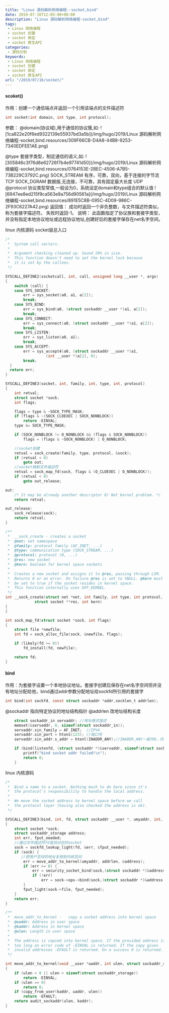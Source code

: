 ```yaml
---
title: "Linux 源码解析网络编程--socket,bind"
date: 2019-07-16T12:05:08+08:00
description: "Linux 源码解析网络编程-socket,bind"
tags:
 - Linux 网络编程
 - socket 创建
 - socket 绑定
 - socket 原生API
categories:
 - 源码分析
keywords:
 - Linux 网络编程
 - socket 创建
 - socket 绑定
 - socket 原生API
url: "/2019/07/16/socket/"
---
```


#### scoket()
作用：创建一个通信端点并返回一个引用该端点的文件描述符
```c
int socket(int domain, int type, int protocol);
```
参数：
@domain(协议域),用于通信的协议簇,如:
![1ca822e20f6ed9322139e55937bd3a5b](/img/hugo/2019/Linux 源码解析网络编程-socket,bind.resources/309F66CB-D4A8-44B8-9253-7340EDFEE1AE.png)

@type 套接字类型，制定通信的语义,如:
![305846c3f76d8e62726f7b4e97741d50](/img/hugo/2019/Linux 源码解析网络编程-socket,bind.resources/0764153E-2BEC-4506-A7B5-73B229C3792C.png)
SOCK_STREAM 有序，可靠，双向，基于连接的字节流   TCP
SOCK_DGRAM 数据报,无连接，不可靠，具有固定最大长度  UDP
@protocol 协议类型常值,一般设为0，系统设定domain和type组合的默认值
![6947ee8ed215f9ca563e9a756d90561a](/img/hugo/2019/Linux 源码解析网络编程-socket,bind.resources/891E5C8B-095C-4D09-986C-2F93C6227A42.png)
返回值：
成功时返回一个非负整数，与文件描述符类似，称为套接字描述符。
失败时返回-1。
说明：
此函数指定了协议族和套接字类型，并没有指定本地协议地址或远程协议地址,创建好后的套接字保存在net名字空间。


linux 内核源码
socket层总入口
```c
/*
 *	System call vectors.
 *
 *	Argument checking cleaned up. Saved 20% in size.
 *  This function doesn't need to set the kernel lock because
 *  it is set by the callees.
 */

SYSCALL_DEFINE2(socketcall, int, call, unsigned long __user *, args)
{
	switch (call) {
	case SYS_SOCKET:
		err = sys_socket(a0, a1, a[2]);
		break;
	case SYS_BIND:
		err = sys_bind(a0, (struct sockaddr __user *)a1, a[2]);
		break;
	case SYS_CONNECT:
		err = sys_connect(a0, (struct sockaddr __user *)a1, a[2]);
		break;
	case SYS_LISTEN:
		err = sys_listen(a0, a1);
		break;
	case SYS_ACCEPT:
		err = sys_accept4(a0, (struct sockaddr __user *)a1,
				  (int __user *)a[2], 0);
		break;
  }
  return err;
}
```
```c
SYSCALL_DEFINE3(socket, int, family, int, type, int, protocol)
{
	int retval;
	struct socket *sock;
	int flags;

	flags = type & ~SOCK_TYPE_MASK;
	if (flags & ~(SOCK_CLOEXEC | SOCK_NONBLOCK))
		return -EINVAL;
	type &= SOCK_TYPE_MASK;

	if (SOCK_NONBLOCK != O_NONBLOCK && (flags & SOCK_NONBLOCK))
		flags = (flags & ~SOCK_NONBLOCK) | O_NONBLOCK;

    //socket创建
	retval = sock_create(family, type, protocol, &sock);
	if (retval < 0)
		goto out;
    //socket映射文件描述符
	retval = sock_map_fd(sock, flags & (O_CLOEXEC | O_NONBLOCK));
	if (retval < 0)
		goto out_release;

out:
	/* It may be already another descriptor 8) Not kernel problem. */
	return retval;

out_release:
	sock_release(sock);
	return retval;
}

/**
 *	__sock_create - creates a socket
 *	@net: net namespace   
 *	@family: protocol family (AF_INET, ...)
 *	@type: communication type (SOCK_STREAM, ...)
 *	@protocol: protocol (0, ...)
 *	@res: new socket
 *	@kern: boolean for kernel space sockets
 *
 *	Creates a new socket and assigns it to @res, passing through LSM.
 *	Returns 0 or an error. On failure @res is set to %NULL. @kern must
 *	be set to true if the socket resides in kernel space.
 *	This function internally uses GFP_KERNEL.
 */
int __sock_create(struct net *net, int family, int type, int protocol,
			 struct socket **res, int kern)
{
}

int sock_map_fd(struct socket *sock, int flags)
{
	struct file *newfile;
	int fd = sock_alloc_file(sock, &newfile, flags);

	if (likely(fd >= 0))
		fd_install(fd, newfile);

	return fd;
}

```
#### bind
作用：为套接字设置一个本地协议地址。套接字创建后保存在net名字空间但并没有地址分配给他，bind通过addr参数分配地址给sockfd所引用的套接字
```c
int bind(int sockfd, const struct sockaddr *addr,socklen_t addrlen); 
```
@sockaddr 指向特定协议的地址结构指针
@addrlen 改地址结构长度
```c
    struct sockaddr_in servaddr; //地址格式描述
    memset(&servaddr, 0, sizeof(struct sockaddr_in));
    servaddr.sin_family = AF_INET;  //IPV4
    servaddr.sin_port = htons(123); //端口号
    servaddr.sin_addr.s_addr = htonl(INADDR_ANY);//INADDR_ANY一般为0，内核选择IP地址

    if (bind(listenfd, (struct sockaddr *)&servaddr, sizeof(struct sockaddr_in)) == -1) {
        printf("bind socket addr failed!\n");
        return 0;
    }
```
linux 内核源码
```c
/*
 *	Bind a name to a socket. Nothing much to do here since it's
 *	the protocol's responsibility to handle the local address.
 *
 *	We move the socket address to kernel space before we call
 *	the protocol layer (having also checked the address is ok).
 */

SYSCALL_DEFINE3(bind, int, fd, struct sockaddr __user *, umyaddr, int, addrlen)
{
	struct socket *sock;
	struct sockaddr_storage address;
	int err, fput_needed;
    //通过文件描述符fd查找对应的socket
	sock = sockfd_lookup_light(fd, &err, &fput_needed);
	if (sock) {
       //把用户空间的地址复制到内核空间
		err = move_addr_to_kernel(umyaddr, addrlen, &address);
		if (err >= 0) {
			err = security_socket_bind(sock,(struct sockaddr *)&address,addrlen);
			if (!err)
				err = sock->ops->bind(sock,(struct sockaddr *)&address, addrlen);
		}
		fput_light(sock->file, fput_needed);
	}
	return err;
}

/**
 *	move_addr_to_kernel	-	copy a socket address into kernel space
 *	@uaddr: Address in user space
 *	@kaddr: Address in kernel space
 *	@ulen: Length in user space
 *
 *	The address is copied into kernel space. If the provided address is
 *	too long an error code of -EINVAL is returned. If the copy gives
 *	invalid addresses -EFAULT is returned. On a success 0 is returned.
 */

int move_addr_to_kernel(void __user *uaddr, int ulen, struct sockaddr_storage *kaddr)
{
	if (ulen < 0 || ulen > sizeof(struct sockaddr_storage))
		return -EINVAL;
	if (ulen == 0)
		return 0;
	if (copy_from_user(kaddr, uaddr, ulen))
		return -EFAULT;
	return audit_sockaddr(ulen, kaddr);
}

```




